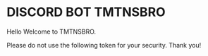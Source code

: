 # DISCORD BOT TMTNSBRO

Hello Welcome to TMTNSBRO.


Please do not use the following token for
your security. Thank you!
